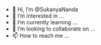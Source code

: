 - 👋 Hi, I’m @SukanyaNanda
- 👀 I’m interested in ...
- 🌱 I’m currently learning ...
- 💞️ I’m looking to collaborate on ...
- 📫 How to reach me ...

<!---
SukanyaNanda/SukanyaNanda is a ✨ special ✨ repository because its `README.md` (this file) appears on your GitHub profile.
You can click the Preview link to take a look at your changes.
--->
